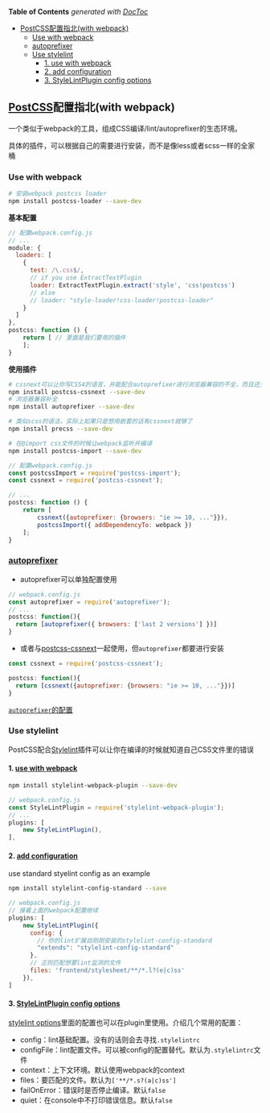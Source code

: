 <!-- START doctoc generated TOC please keep comment here to allow auto update -->
<!-- DON'T EDIT THIS SECTION, INSTEAD RE-RUN doctoc TO UPDATE -->
**Table of Contents**  *generated with [DocToc](https://github.com/thlorenz/doctoc)*

- [PostCSS配置指北(with webpack)](#postcss%E9%85%8D%E7%BD%AE%E6%8C%87%E5%8C%97with-webpack)
  - [Use with webpack](#use-with-webpack)
  - [autoprefixer](#autoprefixer)
  - [Use stylelint](#use-stylelint)
    - [1. use with webpack](#1-use-with-webpack)
    - [2. add  configuration](#2-add--configuration)
    - [3. StyleLintPlugin config options](#3-stylelintplugin-config-options)

<!-- END doctoc generated TOC please keep comment here to allow auto update -->

## [PostCSS](https://github.com/postcss/postcss)配置指北(with webpack)

一个类似于webpack的工具，组成CSS编译/lint/autoprefixer的生态环境。

具体的插件，可以根据自己的需要进行安装，而不是像less或者scss一样的全家桶

### Use with webpack

```bash
# 安装webpack postcss loader
npm install postcss-loader --save-dev
```

**基本配置**

```javascript
// 配置webpack.config.js
// ...
module: {
  loaders: [
    {
      test: /\.css$/,
      // if you use ExtractTextPlugin
      loader: ExtractTextPlugin.extract('style', 'css!postcss')
      // else
      // loader: "style-loader!css-loader!postcss-loader"
    }
  ]
},
postcss: function () {
	return [ // 里面是我们要用的插件
	];
}
```

**使用插件**

```bash
# cssnext可以让你写CSS4的语言，并能配合autoprefixer进行浏览器兼容的不全，而且还支持嵌套语法
npm install postcss-cssnext --save-dev
# 浏览器兼容补全
npm install autoprefixer --save-dev

# 类似scss的语法，实际上如果只是想用嵌套的话有cssnext就够了
npm install precss --save-dev

# 在@import css文件的时候让webpack监听并编译
npm install postcss-import --save-dev
```

```javascript
// 配置webpack.config.js
const postcssImport = require('postcss-import');
const cssnext = require('postcss-cssnext');

// ...
postcss: function () {
	return [
		cssnext({autoprefixer: {browsers: "ie >= 10, ..."}}),
		postcssImport({ addDependencyTo: webpack })
	];
}
```

### [autoprefixer](https://github.com/postcss/autoprefixer)

- autoprefixer可以单独配置使用

```javascript
// webpack.config.js
const autoprefixer = require('autoprefixer');
// ...
postcss: function(){
  return [autoprefixer({ browsers: ['last 2 versions'] })]
}
```

- 或者与[postcss-cssnext](https://github.com/MoOx/postcss-cssnext)一起使用，但`autoprefixer`都要进行安装

```javascript
const cssnext = require('postcss-cssnext');

postcss: function(){
  return [cssnext({autoprefixer: {browsers: "ie >= 10, ..."}})]
}
```

[`autoprefixer`的配置](https://github.com/postcss/autoprefixer#options)

### Use stylelint

PostCSS配合[Stylelint](https://github.com/stylelint/stylelint)插件可以让你在编译的时候就知道自己CSS文件里的错误

#### 1. [use with webpack](https://github.com/vieron/stylelint-webpack-plugin)

```bash
npm install stylelint-webpack-plugin --save-dev
```

```javascript
// webpack.config.js
const StyleLintPlugin = require('stylelint-webpack-plugin');
// ...
plugins: [
	new StyleLintPlugin(),
],
```

#### 2. [add  configuration](https://github.com/stylelint/stylelint-config-standard)

use standard styelint config as an example

```bash
npm install stylelint-config-standard --save
```

```javascript
// webpack.config.js
// 接着上面的webpack配置继续
plugins: [
	new StyleLintPlugin({
      config: {
      	// 你的lint扩展自刚刚安装的stylelint-config-standard
        "extends": "stylelint-config-standard"
      },
      // 正则匹配想要lint监测的文件
      files: 'frontend/stylesheet/**/*.l?(e|c)ss'
	}),
]
```

#### 3. [StyleLintPlugin config options](https://github.com/vieron/stylelint-webpack-plugin#options)

[stylelint options](http://stylelint.io/user-guide/node-api/#options)里面的配置也可以在plugin里使用。介绍几个常用的配置：

- config：lint基础配置。没有的话则会去寻找`.stylelintrc`
- configFile：lint配置文件。可以被config的配置替代。默认为`.stylelintrc`文件
- context：上下文环境。默认使用webpack的context
- files：要匹配的文件。默认为`['**/*.s?(a|c)ss']`
- failOnError：错误时是否停止编译。默认`false`
- quiet：在console中不打印错误信息。默认`false`